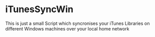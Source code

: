# iTunesSyncWin
This is just a small Script which syncronises your iTunes  Libraries on different Windows machines over your local home network
